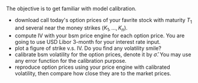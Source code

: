 The objective is to get familiar with model calibration.
- download call today's option prices of your favrite stock with maturity $T_1$ and several near the money strikes $(K_1, \ldots, K_n)$.
- compute IV with your bsm price engine for each option price. You are going to use USD Libor 3-month for your interest rate input. 
- plot a figure of strike v.s. IV. Do you find any volatility smile? 
- calibrate bsm volatility for the option prices, denote it by $\hat \sigma$. You may use any error function for the calibration purpose.
- reproduce option prices using your price engine with calibrated volatility, then compare how close they are to the market prices.
